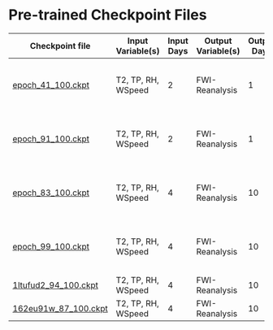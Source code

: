 # Pre-trained Checkpoint Files

| Checkpoint file                                                               | Input Variable(s)  | Input Days | Output Variable(s) | Output Days | Preprocessing                                               | No. of epochs |
|-------------------------------------------------------------------------------|--------------------|------------|--------------------|-------------|-------------------------------------------------------------|---------------|
| [epoch_41_100.ckpt](2_1/epoch_41_100.ckpt)  | T2, TP, RH, WSpeed | 2          | FWI-Reanalysis     | 1           | - FWI between [0,1] rounded off<br>- Box-cox transformation | 100           |
| [epoch_91_100.ckpt](2_1/epoch_91_100.ckpt)  | T2, TP, RH, WSpeed | 2          | FWI-Reanalysis     | 1           | - Undersampling for FWI < 10<br>- Box-cox transformation    | 100           |
| [epoch_83_100.ckpt](4_10/epoch_83_100.ckpt) | T2, TP, RH, WSpeed | 4          | FWI-Reanalysis     | 10          | - Undersampling for FWI < 10<br>- Box-cox transformation    | 100           |
| [epoch_99_100.ckpt](4_10/epoch_99_100.ckpt) | T2, TP, RH, WSpeed | 4          | FWI-Reanalysis     | 10          | - FWI between [0,1] rounded off<br>- Box-cox transformation | 100           |
| [1ltufud2_94_100.ckpt](src/model/checkpoints/pre_trained/4_10/1ltufud2_94_100.ckpt) | T2, TP, RH, WSpeed | 4          | FWI-Reanalysis     | 10          |                                                             | 100           |
| [162eu91w_87_100.ckpt](src/model/checkpoints/pre_trained/4_10/162eu91w_87_100.ckpt) | T2, TP, RH, WSpeed | 4          | FWI-Reanalysis     | 10          |                                                             | 100           |
